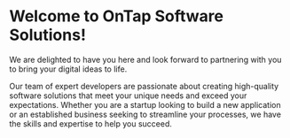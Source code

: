 # Welcome to OnTap Software Solutions!

 We are delighted to have you here and look forward to partnering with you to bring your digital ideas to life.

Our team of expert developers are passionate about creating high-quality software solutions that meet your unique
needs and exceed your expectations. Whether you are a startup looking to build a new application or an established
business seeking to streamline your processes, we have the skills and expertise to help you succeed.
